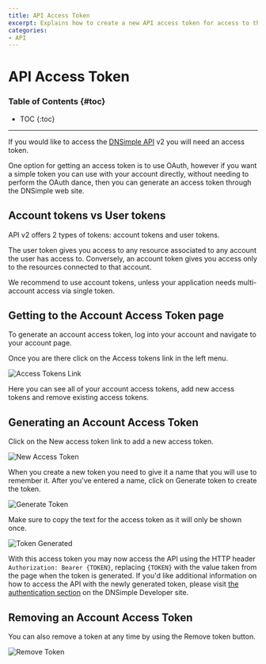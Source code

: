 ```yaml
---
title: API Access Token
excerpt: Explains how to create a new API access token for access to the API version 2.
categories:
- API
---
```


# API Access Token

### Table of Contents {#toc}

* TOC
{:toc}

---

If you would like to access the [DNSimple API](https://developer.dnsimple.com/) v2 you will need an access token.

One option for getting an access token is to use OAuth, however if you want a simple token you can use with your account directly, without needing to perform the OAuth dance, then you can generate an access token through the DNSimple web site.

## Account tokens vs User tokens

API v2 offers 2 types of tokens: account tokens and user tokens.

The user token gives you access to any resource associated to any account the user has access to. Conversely, an account token gives you access only to the resources connected to that account.

<note>
We recommend to use account tokens, unless your application needs multi-account access via single token.
</note>

## Getting to the Account Access Token page

To generate an account access token, log into your account and navigate to your account page.

Once you are there click on the <label>Access tokens</label> link in the left menu.

![Access Tokens Link](/files/access-tokens-link.png)

Here you can see all of your account access tokens, add new access tokens and remove existing access tokens.

## Generating an Account Access Token

Click on the <label>New access token</label> link to add a new access token.

![New Access Token](/files/access-token-new.png)

When you create a new token you need to give it a name that you will use to remember it. After you've entered a name, click on <label>Generate token</label> to create the token.

![Generate Token](/files/access-token-generate.png)

Make sure to copy the text for the access token as it will only be shown once.

![Token Generated](/files/access-token-generated.png)

With this access token you may now access the API using the HTTP header `Authorization: Bearer {TOKEN}`, replacing `{TOKEN}` with the value taken from the page when the token is generated. If you'd like additional information on how to access the API with the newly generated token, please visit [the authentication section](https://developer.dnsimple.com/v2/#authentication) on the DNSimple Developer site.

## Removing an Account Access Token

You can also remove a token at any time by using the <label>Remove token</label> button.

![Remove Token](/files/access-token-remove.png)
